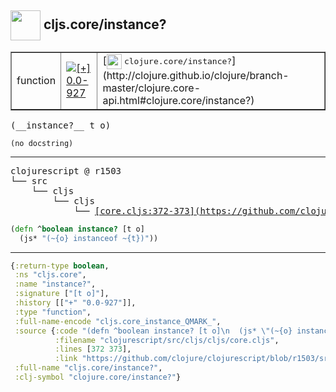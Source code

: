 ## <img width="48px" valign="middle" src="http://i.imgur.com/Hi20huC.png"> cljs.core/instance?

 <table border="1">
<tr>
<td>function</td>
<td><a href="https://github.com/cljsinfo/api-refs/tree/0.0-927"><img valign="middle" alt="[+] 0.0-927" src="https://img.shields.io/badge/+-0.0--927-lightgrey.svg"></a> </td>
<td>
[<img height="24px" valign="middle" src="http://i.imgur.com/1GjPKvB.png"> <samp>clojure.core/instance?</samp>](http://clojure.github.io/clojure/branch-master/clojure.core-api.html#clojure.core/instance?)
</td>
</tr>
</table>

 <samp>
(__instance?__ t o)<br>
</samp>

```
(no docstring)
```

---

 <pre>
clojurescript @ r1503
└── src
    └── cljs
        └── cljs
            └── <ins>[core.cljs:372-373](https://github.com/clojure/clojurescript/blob/r1503/src/cljs/cljs/core.cljs#L372-L373)</ins>
</pre>

```clj
(defn ^boolean instance? [t o]
  (js* "(~{o} instanceof ~{t})"))
```


---

```clj
{:return-type boolean,
 :ns "cljs.core",
 :name "instance?",
 :signature ["[t o]"],
 :history [["+" "0.0-927"]],
 :type "function",
 :full-name-encode "cljs.core_instance_QMARK_",
 :source {:code "(defn ^boolean instance? [t o]\n  (js* \"(~{o} instanceof ~{t})\"))",
          :filename "clojurescript/src/cljs/cljs/core.cljs",
          :lines [372 373],
          :link "https://github.com/clojure/clojurescript/blob/r1503/src/cljs/cljs/core.cljs#L372-L373"},
 :full-name "cljs.core/instance?",
 :clj-symbol "clojure.core/instance?"}

```
